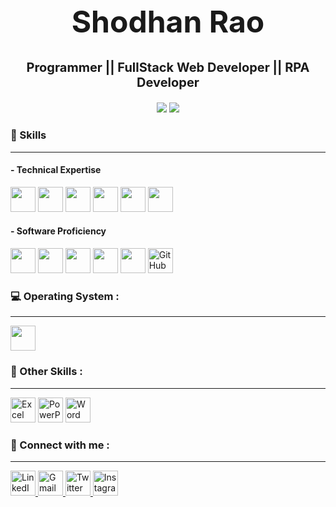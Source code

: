 <h1 align="center" style="font-size: 48px;">Shodhan Rao</h1>

<p align="center" style="font-size: 20px;">
<b> Programmer || FullStack Web Developer || RPA Developer</b>
</p>

<p align="center">
  <img src="https://komarev.com/ghpvc/?username=shodhanraoo&style=flat-square"/>
  <a href="https://shodhan-rao-portfolio.netlify.app" target="_blank">
    <img src="https://img.shields.io/badge/Portfolio-blue?style=flat-square&logo=appveyor" />
  </a>
</p>

<h3>🔧 Skills</h3>
<hr>

<h4>- Technical Expertise</h4>
<p>
  <img src="https://cdn.jsdelivr.net/gh/devicons/devicon/icons/html5/html5-original.svg" height="40"/>
  <img src="https://cdn.jsdelivr.net/gh/devicons/devicon/icons/css3/css3-original.svg" height="40"/>
  <img src="https://cdn.jsdelivr.net/gh/devicons/devicon/icons/javascript/javascript-original.svg" height="40"/>
  <img src="https://cdn.jsdelivr.net/gh/devicons/devicon/icons/java/java-original.svg" height="40"/>
  <img src="https://cdn.jsdelivr.net/gh/devicons/devicon/icons/mongodb/mongodb-original.svg" height="40"/>
  <img src="https://cdn.jsdelivr.net/gh/devicons/devicon/icons/nodejs/nodejs-original.svg" height="40"/>
</p>

<h4>- Software Proficiency</h4>
<p>
  <img src="https://cdn.jsdelivr.net/gh/devicons/devicon/icons/git/git-original.svg" height="40"/>
  <img src="https://cdn.jsdelivr.net/gh/devicons/devicon/icons/vscode/vscode-original.svg" height="40"/>
  <img src="https://cdn.jsdelivr.net/gh/devicons/devicon/icons/jupyter/jupyter-original.svg" height="40"/>
  <img src="https://cdn.jsdelivr.net/gh/devicons/devicon/icons/netlify/netlify-original.svg" height="40"/>
  <img src="https://cdn.jsdelivr.net/gh/devicons/devicon/icons/figma/figma-original.svg" height="40"/> 
  <img src="https://img.icons8.com/ios-glyphs/50/ffffff/github.png" height="40" alt="GitHub"/>

 

</p>

<h3>💻 Operating System :</h3>
<hr>
<p>
  <img src="https://cdn.jsdelivr.net/gh/devicons/devicon/icons/windows8/windows8-original.svg" height="40"/>
</p>

<h3>🔧 Other Skills :</h3>
<hr>
<p align="left">
  <img src="https://img.icons8.com/color/48/microsoft-excel-2019--v1.png" height="40" alt="Excel"/>
  <img src="https://img.icons8.com/color/48/microsoft-powerpoint-2019--v1.png" height="40" alt="PowerPoint"/>
  <img src="https://img.icons8.com/color/48/microsoft-word-2019--v1.png" height="40" alt="Word"/>
</p>

<h3>🤝 Connect with me :</h3>
<hr>
<p align="left">
  <a href="https://www.linkedin.com/in/shodhan-rao" target="_blank">
    <img src="https://img.icons8.com/color/48/linkedin.png" height="40" alt="LinkedIn"/>
  </a>
  <a href="mailto:shodhanrao15@gmail.com" target="_blank">
    <img src="https://img.icons8.com/color/48/gmail-new.png" height="40" alt="Gmail"/>
  </a>
  <a href="https://x.com/ShodhanRao89366" target="_blank">
    <img src="https://img.icons8.com/ios-filled/50/000000/twitterx--v2.png" height="40" alt="Twitter X"/>
  </a>
  <a href="https://www.instagram.com/shodanrao/" target="_blank">
    <img src="https://img.icons8.com/color/48/instagram-new--v1.png" height="40" alt="Instagram"/>
  </a> 
</p>
